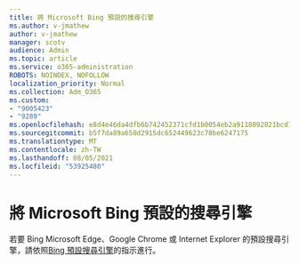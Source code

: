 ```yaml
---
title: 將 Microsoft Bing 預設的搜尋引擎
ms.author: v-jmathew
author: v-jmathew
manager: scotv
audience: Admin
ms.topic: article
ms.service: o365-administration
ROBOTS: NOINDEX, NOFOLLOW
localization_priority: Normal
ms.collection: Adm_O365
ms.custom:
- "9005423"
- "9289"
ms.openlocfilehash: e8d4e46da4dfb6b742452371cfd1b0054eb2a9118092821bcd7b66ef4121d02f
ms.sourcegitcommit: b5f7da89a650d2915dc652449623c78be6247175
ms.translationtype: MT
ms.contentlocale: zh-TW
ms.lasthandoff: 08/05/2021
ms.locfileid: "53925480"
---
```

# <a name="make-microsoft-bing-your-default-search-engine"></a>將 Microsoft Bing 預設的搜尋引擎

若要 Bing Microsoft Edge、Google Chrome 或 Internet Explorer 的預設搜尋引擎，請依照[Bing 預設搜尋引擎](https://go.microsoft.com/fwlink/?linkid=2148834)的指示進行。
